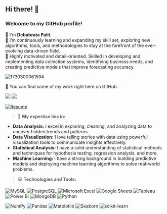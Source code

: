 ## Hi there! 👋

<H3>Welcome to my GitHub profile!</H3>

🙌 I'm **Debabrata Palit**.  
🌱 I’m continuously learning and expanding my skill set, exploring new algorithms, tools, and methodologies to stay at the forefront of the ever-evolving data-driven field.  
🎯 Highly motivated and detail-oriented. Skilled in developing and implementing data collection systems, identifying business needs, and creating predictive models that improve forecasting accuracy.  

![1730300061594](https://github.com/user-attachments/assets/6213b759-df37-4dbf-8847-aa810b928f17)

🚀 You can find some of my work right here on GitHub.

<a href="mailto:debabratapalit98@gmail.com"><img src="https://img.shields.io/badge/Gmail-D14836?style=for-the-badge&logo=gmail&logoColor=white"></a> 
<a href="https://www.linkedin.com/in/debabrata-palit03/"><img src="https://img.shields.io/badge/LinkedIn-0077B5?style=for-the-badge&logo=linkedin&logoColor=white"></a>

<a href="https://drive.google.com/file/d/1gqx4w5G9D3aeEsU3arFxMQ2fA7yLZ9tp/view?usp=drive_link">![Resume](https://img.shields.io/badge/click_here_to_see-My_Resume-white?style=for-the-badge&logo=resume&logoColor=black)</a>

> 🔬 **My expertise lies in:**

- **Data Analysis:** I excel in exploring, cleaning, and analyzing data to uncover hidden trends and patterns.
- **Data Visualization:** I love telling stories with data using powerful visualization tools to communicate insights effectively.
- **Statistical Analysis:** I have a solid understanding of statistical methods and techniques for hypothesis testing, regression analysis, and more.
- **Machine Learning:** I have a strong background in building predictive models and deploying machine learning algorithms to solve real-world problems.

> 💻 **Technologies and Tools:** 

![MySQL](https://img.shields.io/badge/mysql-4479A1.svg?style=for-the-badge&logo=mysql&logoColor=white) ![PostgreSQL](https://img.shields.io/badge/PostgreSQL-316192?style=for-the-badge&logo=postgresql&logoColor=white) ![Microsoft Excel](https://img.shields.io/badge/Microsoft_Excel-217346?style=for-the-badge&logo=microsoft-excel&logoColor=white) ![Google Sheets](https://img.shields.io/badge/Google%20Sheets-34A853?style=for-the-badge&logo=google-sheets&logoColor=white) ![Tableau](https://img.shields.io/badge/Tableau-E97627?style=for-the-badge&logo=Tableau&logoColor=white) ![Power Bi](https://img.shields.io/badge/power_bi-F2C811?style=for-the-badge&logo=powerbi&logoColor=black) ![MongoDB](https://img.shields.io/badge/MongoDB-%234ea94b.svg?style=for-the-badge&logo=mongodb&logoColor=white) ![Python](https://img.shields.io/badge/python-3670A0?style=for-the-badge&logo=python&logoColor=ffdd54)

![NumPy](https://img.shields.io/badge/numpy-%23013243.svg?style=for-the-badge&logo=numpy&logoColor=white) ![Pandas](https://img.shields.io/badge/pandas-%23150458.svg?style=for-the-badge&logo=pandas&logoColor=white) ![Matplotlib](https://img.shields.io/badge/Matplotlib-%23ffffff.svg?style=for-the-badge&logo=Matplotlib&logoColor=black) ![Seaborn](https://img.shields.io/badge/Seaborn-blue?style=for-the-badge&logo=seaborn&logoColor=white) ![scikit-learn](https://img.shields.io/badge/scikit--learn-%23F7931E.svg?style=for-the-badge&logo=scikit-learn&logoColor=blue) 
